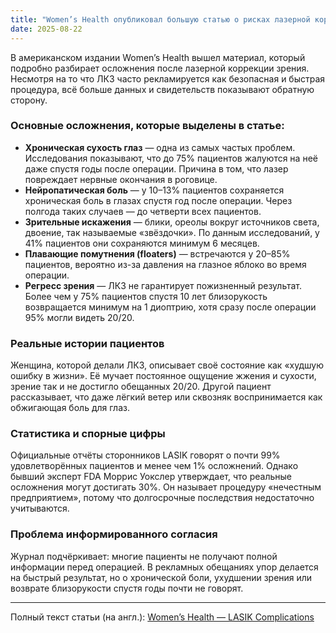 ```yaml
---
title: "Women’s Health опубликовал большую статью о рисках лазерной коррекции зрения"
date: 2025-08-22
---
```


В американском издании Women’s Health вышел материал, который подробно разбирает осложнения после лазерной коррекции зрения. Несмотря на то что ЛКЗ часто рекламируется как безопасная и быстрая процедура, всё больше данных и свидетельств показывают обратную сторону.

### Основные осложнения, которые выделены в статье:

*   **Хроническая сухость глаз** — одна из самых частых проблем. Исследования показывают, что до 75% пациентов жалуются на неё даже спустя годы после операции. Причина в том, что лазер повреждает нервные окончания в роговице.
*   **Нейропатическая боль** — у 10–13% пациентов сохраняется хроническая боль в глазах спустя год после операции. Через полгода таких случаев — до четверти всех пациентов.
*   **Зрительные искажения** — блики, ореолы вокруг источников света, двоение, так называемые «звёздочки». По данным исследований, у 41% пациентов они сохраняются минимум 6 месяцев.
*   **Плавающие помутнения (floaters)** — встречаются у 20–85% пациентов, вероятно из-за давления на глазное яблоко во время операции.
*   **Регресс зрения** — ЛКЗ не гарантирует пожизненный результат. Более чем у 75% пациентов спустя 10 лет близорукость возвращается минимум на 1 диоптрию, хотя сразу после операции 95% могли видеть 20/20.

### Реальные истории пациентов

Женщина, которой делали ЛКЗ, описывает своё состояние как «худшую ошибку в жизни». Её мучает постоянное ощущение жжения и сухости, зрение так и не достигло обещанных 20/20.
Другой пациент рассказывает, что даже лёгкий ветер или сквозняк воспринимается как обжигающая боль для глаз.

### Статистика и спорные цифры

Официальные отчёты сторонников LASIK говорят о почти 99% удовлетворённых пациентов и менее чем 1% осложнений.
Однако бывший эксперт FDA Моррис Уокслер утверждает, что реальные осложнения могут достигать 30%. Он называет процедуру «нечестным предприятием», потому что долгосрочные последствия недостаточно учитываются.

### Проблема информированного согласия

Журнал подчёркивает: многие пациенты не получают полной информации перед операцией. В рекламных обещаниях упор делается на быстрый результат, но о хронической боли, ухудшении зрения или возврате близорукости спустя годы почти не говорят.

---

Полный текст статьи (на англ.): [Women’s Health — LASIK Complications](https://www.womenshealthmag.com/health/a65665636/lasik-eye-surgery-complications/)
